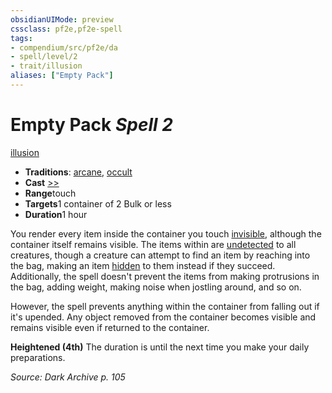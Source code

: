 ```yaml
---
obsidianUIMode: preview
cssclass: pf2e,pf2e-spell
tags:
- compendium/src/pf2e/da
- spell/level/2
- trait/illusion
aliases: ["Empty Pack"]
---
```

# Empty Pack *Spell 2*   
[illusion](../../Rules/traits/illusion.md)  

- **Traditions**: [arcane](../../Rules/traits/arcane.md), [occult](../../Rules/traits/occult.md)
- **Cast** [>>](../../Rules/core-rulebook/chapter-9-playing-the-game.md#Actions "Two-Action") 
- **Range**touch
- **Targets**1 container of 2 Bulk or less
- **Duration**1 hour

You render every item inside the container you touch [invisible](../../Rules/conditions.md#Invisible), although the container itself remains visible. The items within are [undetected](../../Rules/conditions.md#Undetected) to all creatures, though a creature can attempt to find an item by reaching into the bag, making an item [hidden](../../Rules/conditions.md#Hidden) to them instead if they succeed. Additionally, the spell doesn't prevent the items from making protrusions in the bag, adding weight, making noise when jostling around, and so on.

However, the spell prevents anything within the container from falling out if it's upended. Any object removed from the container becomes visible and remains visible even if returned to the container.

**Heightened (4th)** The duration is until the next time you make your daily preparations.

*Source: Dark Archive p. 105*